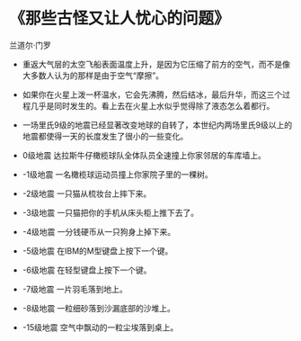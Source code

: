 # 《那些古怪又让人忧心的问题》
兰道尔·门罗

- 重返大气层的太空飞船表面温度上升，是因为它压缩了前方的空气，而不是像大多数人认为的那样是由于空气“摩擦”。

- 如果你在火星上泼一杯温水，它会先沸腾，然后结冰，最后升华，而这三个过程几乎是同时发生的。看上去在火星上水似乎觉得除了液态怎么着都行。

- 一场里氏9级的地震已经显著改变地球的自转了，本世纪内两场里氏9级以上的地震都使得一天的长度发生了很小的一些变化。

- 0级地震 达拉斯牛仔橄榄球队全体队员全速撞上你家邻居的车库墙上。

- -1级地震 一名橄榄球运动员撞上你家院子里的一棵树。

- -2级地震 一只猫从梳妆台上摔下来。

- -3级地震 一只猫把你的手机从床头柜上推下去了。

- -4级地震 一分钱硬币从一只狗身上掉下来。

- -5级地震 在IBM的M型键盘上按下一个键。

- -6级地震 在轻型键盘上按下一个键。

- -7级地震 一片羽毛落到地上。

- -8级地震 一粒细砂落到沙漏底部的沙堆上。

- -15级地震 空气中飘动的一粒尘埃落到桌上。
                      